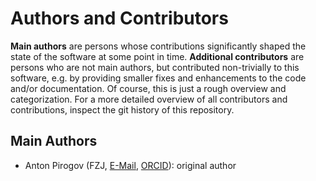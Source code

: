 # Authors and Contributors

**Main authors** are persons whose contributions significantly shaped
the state of the software at some point in time.
**Additional contributors** are persons who are not main authors,
but contributed non-trivially to this software,
e.g. by providing smaller fixes and enhancements to the code and/or documentation.
Of course, this is just a rough overview and categorization.
For a more detailed overview of all contributors and contributions,
inspect the git history of this repository.

## Main Authors
- Anton Pirogov (FZJ, [E-Mail](mailto:a.pirogov@fz-juelich.de), [ORCID](https://orcid.org/0000-0002-5077-7497)): original author

<!--
## Additional Contributions
We would also like to thank the following people for their contributions:
- Name (Affiliation, E-mail, ORCID):
Summary of contribution
-->
